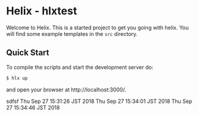 <!--
  ~ Licensed to the Apache Software Foundation (ASF) under one or more
  ~ contributor license agreements.  See the NOTICE file distributed with
  ~ this work for additional information regarding copyright ownership.
  ~ The ASF licenses this file to You under the Apache License, Version 2.0
  ~ (the "License"); you may not use this file except in compliance with
  ~ the License.  You may obtain a copy of the License at
  ~
  ~      http://www.apache.org/licenses/LICENSE-2.0
  ~
  ~ Unless required by applicable law or agreed to in writing, software
  ~ distributed under the License is distributed on an "AS IS" BASIS,
  ~ WITHOUT WARRANTIES OR CONDITIONS OF ANY KIND, either express or implied.
  ~ See the License for the specific language governing permissions and
  ~ limitations under the License.
  -->
  
Helix - hlxtest
=======================

Welcome to Helix. This is a started project to get you going with helix.
You will find some example templates in the `src` directory. 

Quick Start
-----------

To compile the scripts and start the development server do:

```bash
$ hlx up
```

and open your browser at http://localhost:3000/.

sdfsf
Thu Sep 27 15:31:26 JST 2018
Thu Sep 27 15:34:01 JST 2018
Thu Sep 27 15:34:46 JST 2018
